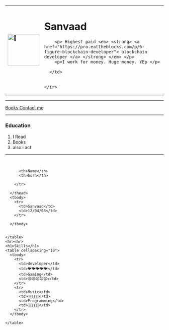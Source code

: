 <html lang="en" dir="ltr">

<head>
  <meta charset="utf-8">
  <title> 💙 This is Sanvaad's personal website </title>
</head>

<body>
  <table cellspacing="20">
    <tr>
      <td><a href="https://img.reelgood.com/content/movie/2180cf64-9d51-4c0e-a8c2-78f1a0b549a1/poster-780.jpg" target="_blank"> <img width="100" src="https://img.reelgood.com/content/movie/2180cf64-9d51-4c0e-a8c2-78f1a0b549a1/poster-780.jpg"
            alt="🎠"> </a> </td>
      <td>
        <h1>Sanvaad</h1>

        <p> Highest paid <em> <strong> <a href="https://pro.eattheblocks.com/p/6-figure-blockchain-developer"> blockchain developer </a> </strong> </em> </p>
        <p>I work for money. Huge money. YEp </p>

      </td>


    </tr>
  </table>

  <hr>
  <a href="hobbies.html"> Books </a>
  <a href="contact-me.html">Contact me</a>

  <hr>
  <h3>Education</h3>
  <ol>
    <li>I Read</li>
    <li>Books</li>
    <li>also i act</li>
  </ol>
  <hr>
    <br>
    <table cellspacing="10">
      <thead>
        <tr>

          <th>Name</th>
          <th>born</th>

        </tr>

      </thead>
      <tbody>
        <tr>
          <td>Sanvaad</td>
          <td>12/04/03</td>
        </tr>

      </tbody>


    </table>
    <hr><hr>
    <h1>Skills</h1>
    <table cellspacing="10">
      <tbody>
        <tr>
          <td>developer</td>
          <td>🐦🐦🐦🐦🐦</td>
          <td>Gaming</td>
          <td>😍😍😍😍😍</td>
        </tr>
        <tr>
          <td>Music</td>
          <td>🐥🐥🐥🐥🐥</td>
          <td>Programming</td>
          <td>💙💙💙💙💙</td>
        </tr>
      </tbody>

    </table>

</body>

</html>

